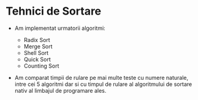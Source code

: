 # Tehnici de Sortare

* Am implementat urmatorii algoritmi:

  + Radix Sort
  + Merge Sort
  + Shell Sort
  + Quick Sort
  + Counting Sort 

* Am comparat timpii de rulare pe mai multe teste cu numere naturale, intre cei 5 algoritmi dar si cu timpul de rulare al algoritmului de sortare nativ al limbajul de programare ales.

